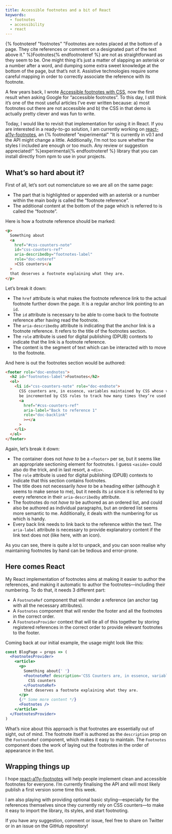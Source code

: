 ```yaml
---
title: Accessible footnotes and a bit of React
keywords:
  - footnotes
  - accessibility
  - react
---
```


{% footnoteref "footnotes" "Footnotes are notes placed at the bottom of a page. They cite references or comment on a designated part of the text above it." %}Footnotes{% endfootnoteref %} are not as straightforward as they seem to be. One might thing it’s just a matter of slapping an asterisk or a number after a word, and dumping some extra sweet knowledge at the bottom of the page, but that’s not it. Assistive technologies require some careful mapping in order to correctly associate the reference with its footnote.

A few years back, I wrote [Accessible footnotes with CSS](https://www.sitepoint.com/accessible-footnotes-css/), now the first result when asking Google for “accessible footnotes”. To this day, I still think it’s one of the most useful articles I’ve ever written because: a) most footnotes out there are not accessible and b) the CSS in that demo is actually pretty clever and was fun to write.

Today, I would like to revisit that implementation for using it in React. If you are interested in a ready-to-go solution, I am currently working on [react-a11y-footnotes](https://github.com/HugoGiraudel/react-a11y-footnotes), an {% footnoteref "experimental" "It is currently in v0.1 and the API might change a little. Additionally, I’m not too sure whether the styles I included are enough or too much. Any review or suggestion appreciated!" %}experimental{% endfootnoteref %} library that you can install directly from npm to use in your projects.

## What’s so hard about it?

First of all, let’s sort out nomenclature so we are all on the same page:

- The part that is highlighted or appended with an asterisk or a number within the main body is called the “footnote reference”.
- The additional content at the bottom of the page which is referred to is called the “footnote”.

Here is how a footnote reference should be marked:

```html
<p>
  Something about
  <a
    href="#css-counters-note"
    id="css-counters-ref"
    aria-describedby="footnotes-label"
    role="doc-noteref"
    >CSS counters</a
  >
  that deserves a footnote explaining what they are.
</p>
```

Let’s break it down:

- The `href` attribute is what makes the footnote reference link to the actual footnote further down the page. It is a regular anchor link pointing to an `id`.
- The `id` attribute is necessary to be able to come back to the footnote reference after having read the footnote.
- The `aria-describedby` attribute is indicating that the anchor link is a footnote reference. It refers to the title of the footnotes section.
- The `role` attribute is used for digital publishing (DPUB) contexts to indicate that the link is a footnote reference.
- The content is the segment of text which can be interacted with to move to the footnote.

And here is out the footnotes section would be authored:

```html
<footer role="doc-endnotes">
  <h2 id="footnotes-label">Footnotes</h2>
  <ol>
    <li id="css-counters-note" role="doc-endnote">
      CSS counters are, in essence, variables maintained by CSS whose values may
      be incremented by CSS rules to track how many times they’re used.
      <a
        href="#css-counters-ref"
        aria-label="Back to reference 1"
        role="doc-backlink"
        >↩</a
      >
    </li>
  </ol>
</footer>
```

Again, let’s break it down:

- The container does not _have to_ be a `<footer>` per se, but it seems like an appropriate sectioning element for footnotes. I guess `<aside>` could also do the trick, and in last resort, a `<div>`.
- The `role` attribute is used for digital publishing (DPUB) contexts to indicate that this section contains footnotes.
- The title does not necessarily _have to_ be a heading either (although it seems to make sense to me), but it needs its `id` since it is referred to by every reference in their `aria-describedby` attribute.
- The footnotes do not _have to_ be authored as an ordered list, and could also be authored as individual paragraphs, but an ordered list seems more semantic to me. Additionally, it deals with the numbering for us which is handy.
- Every back link needs to link back to the reference within the text. The `aria-label` attribute is necessary to provide explanatory content if the link text does not (like here, with an icon).

As you can see, there is quite a lot to unpack, and you can soon realise why maintaining footnotes by hand can be tedious and error-prone.

## Here comes React

My React implementation of footnotes aims at making it easier to author the references, and making it automatic to author the footnotes—including their numbering. To do that, it needs 3 different part:

- A `FootnoteRef` component that will render a reference (an anchor tag with all the necessary attributes).
- A `Footnotes` component that will render the footer and all the footnotes in the correct order.
- A `FootnotesProvider` context that will tie all of this together by storing registered references in the correct order to provide relevant footnotes to the footer.

Coming back at our initial example, the usage might look like this:

```jsx
const BlogPage = props => (
  <FootnotesProvider>
    <article>
      <p>
        Something about{' '}
        <FootnoteRef description='CSS Counters are, in essence, variables maintained by CSS whose values may be incremented by CSS rules to track how many times they’re used.'>
          CSS counters
        </FootnoteRef>
        that deserves a footnote explaining what they are.
      </p>
      {/* Some more content */}
      <Footnotes />
    </article>
  </FootnotesProvider>
)
```

What’s nice about this approach is that footnotes are essentially out of sight, out of mind. The footnote itself is authored as the `description` prop on the `FootnoteRef` component, which makes it easy to maintain. The `Footnotes` component does the work of laying out the footnotes in the order of appearance in the text.

## Wrapping things up

I hope [react-a11y-footnotes](https://github.com/HugoGiraudel/react-a11y-footnotes) will help people implement clean and accessible footnotes for everyone. I’m currently finalising the API and will most likely publish a first version some time this week.

I am also playing with providing optional basic styling—especially for the references themselves since they currently rely on CSS counters—to make it easy to import the library, its styles, and start footnoting.

If you have any suggestion, comment or issue, feel free to share on Twitter or in an issue on the GitHub repository!
